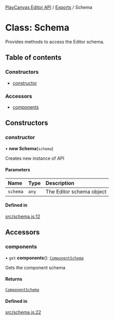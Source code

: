 [PlayCanvas Editor API](../README.md) / [Exports](../modules.md) / Schema

# Class: Schema

Provides methods to access the Editor schema.

## Table of contents

### Constructors

- [constructor](Schema.md#constructor)

### Accessors

- [components](Schema.md#components)

## Constructors

### constructor

• **new Schema**(`schema`)

Creates new instance of API

#### Parameters

| Name | Type | Description |
| :------ | :------ | :------ |
| `schema` | `any` | The Editor schema object |

#### Defined in

[src/schema.js:12](https://github.com/playcanvas/editor-api/blob/1a570fa/src/schema.js#L12)

## Accessors

### components

• `get` **components**(): [`ComponentSchema`](ComponentSchema.md)

Gets the component schema

#### Returns

[`ComponentSchema`](ComponentSchema.md)

#### Defined in

[src/schema.js:22](https://github.com/playcanvas/editor-api/blob/1a570fa/src/schema.js#L22)

